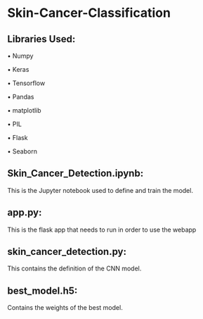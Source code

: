 # Skin-Cancer-Classification

## Libraries Used: 
• Numpy

• Keras

• Tensorflow

• Pandas

• matplotlib

• PIL

• Flask

• Seaborn

## Skin_Cancer_Detection.ipynb:
This is the Jupyter notebook used to define and train the model.

## app.py:
This is the flask app that needs to run in order to use the webapp

## skin_cancer_detection.py:
This contains the definition of the CNN model.

## best_model.h5:
Contains the weights of the best model.
